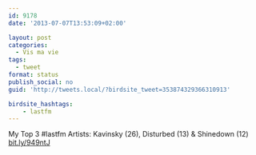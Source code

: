 ```yaml
---
id: 9178
date: '2013-07-07T13:53:09+02:00'

layout: post
categories:
  - Vis ma vie
tags:
  - tweet
format: status
publish_social: no
guid: 'http://tweets.local/?birdsite_tweet=353874329366310913'

birdsite_hashtags:
    - lastfm
---
```


My Top 3 #lastfm Artists: Kavinsky (26), Disturbed (13) &amp; Shinedown (12) [bit.ly/949ntJ](http://bit.ly/949ntJ)
